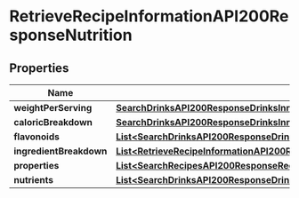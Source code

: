 

# RetrieveRecipeInformationAPI200ResponseNutrition

## Properties

Name | Type | Description | Notes
------------ | ------------- | ------------- | -------------
**weightPerServing** | [**SearchDrinksAPI200ResponseDrinksInnerNutritionWeightPerServing**](SearchDrinksAPI200ResponseDrinksInnerNutritionWeightPerServing.md) |  |  [optional]
**caloricBreakdown** | [**SearchDrinksAPI200ResponseDrinksInnerNutritionCaloricBreakdown**](SearchDrinksAPI200ResponseDrinksInnerNutritionCaloricBreakdown.md) |  |  [optional]
**flavonoids** | [**List&lt;SearchDrinksAPI200ResponseDrinksInnerNutritionFlavonoidsInner&gt;**](SearchDrinksAPI200ResponseDrinksInnerNutritionFlavonoidsInner.md) |  |  [optional]
**ingredientBreakdown** | [**List&lt;RetrieveRecipeInformationAPI200ResponseNutritionIngredientBreakdownInner&gt;**](RetrieveRecipeInformationAPI200ResponseNutritionIngredientBreakdownInner.md) |  |  [optional]
**properties** | [**List&lt;SearchRecipesAPI200ResponseRecipesInnerNutritionNutrientsInner&gt;**](SearchRecipesAPI200ResponseRecipesInnerNutritionNutrientsInner.md) |  |  [optional]
**nutrients** | [**List&lt;SearchDrinksAPI200ResponseDrinksInnerNutritionNutrientsInner&gt;**](SearchDrinksAPI200ResponseDrinksInnerNutritionNutrientsInner.md) |  |  [optional]




